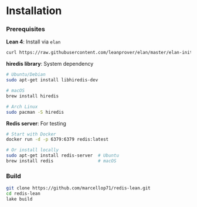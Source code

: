 # Installation

### Prerequisites

**Lean 4**: Install via `elan`
```bash
curl https://raw.githubusercontent.com/leanprover/elan/master/elan-init.sh -sSf | sh
```

**hiredis library**: System dependency
```bash
# Ubuntu/Debian
sudo apt-get install libhiredis-dev

# macOS  
brew install hiredis

# Arch Linux
sudo pacman -S hiredis
```

**Redis server**: For testing
```bash
# Start with Docker
docker run -d -p 6379:6379 redis:latest

# Or install locally
sudo apt-get install redis-server  # Ubuntu
brew install redis                 # macOS
```

### Build

```bash
git clone https://github.com/marcellop71/redis-lean.git
cd redis-lean
lake build
```
